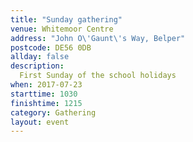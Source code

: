 ```yaml
---
title: "Sunday gathering"
venue: Whitemoor Centre
address: "John O\'Gaunt\'s Way, Belper"
postcode: DE56 0DB
allday: false
description: 
  First Sunday of the school holidays
when: 2017-07-23
starttime: 1030
finishtime: 1215
category: Gathering
layout: event
---
```

